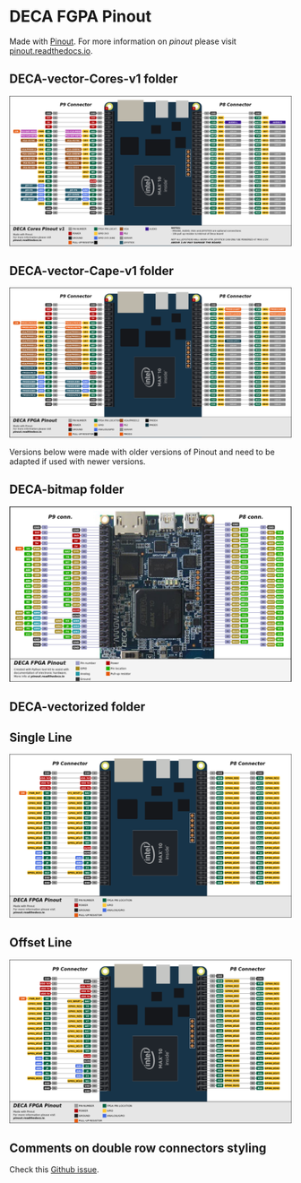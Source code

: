 

# DECA FGPA Pinout

Made with [Pinout](https://github.com/j0ono0/pinout). For more information on *pinout* please visit [pinout.readthedocs.io](https://pinout.readthedocs.io/).



## DECA-vector-Cores-v1 folder
![pinout_deca](DECA-vector-Cores-v1/pinout_deca.png)

## DECA-vector-Cape-v1 folder
![pinout_deca](DECA-vector-Cape-v1/pinout_deca.png)



Versions below were made with older versions of Pinout and need to be adapted if used with newer versions.

## DECA-bitmap folder

![pinout_deca](DECA-bitmap/pinout_deca.png)



## DECA-vectorized folder

## Single Line

![pinout_deca](DECA-vectorized/pinout_deca.png)

## Offset Line

![pinout_deca_offset](DECA-vectorized/pinout_deca_offset.png)





## Comments on double row connectors styling

Check this [Github issue](https://github.com/j0ono0/pinout/issues/41). 

